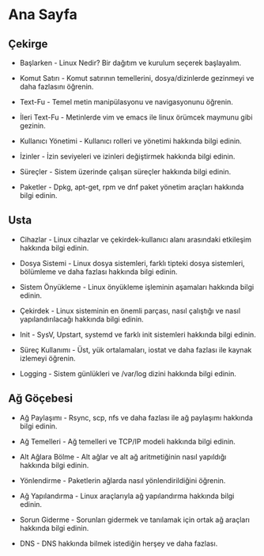 # Ana Sayfa

## Çekirge

* Başlarken - Linux Nedir? Bir dağıtım ve kurulum seçerek başlayalım.

* Komut Satırı - Komut satırının temellerini, dosya/dizinlerde gezinmeyi ve daha fazlasını öğrenin.

* Text-Fu - Temel metin manipülasyonu ve navigasyonunu öğrenin.

* İleri Text-Fu - Metinlerde vim ve emacs ile linux örümcek maymunu gibi gezinin.

* Kullanıcı Yönetimi - Kullanıcı rolleri ve yönetimi hakkında bilgi edinin.

* İzinler - İzin seviyeleri ve izinleri değiştirmek hakkında bilgi edinin.

* Süreçler - Sistem üzerinde çalışan süreçler hakkında bilgi edinin.

* Paketler - Dpkg, apt-get, rpm ve dnf paket yönetim araçları hakkında bilgi edinin.

## Usta

* Cihazlar - Linux cihazlar ve çekirdek-kullanıcı alanı arasındaki etkileşim hakkında bilgi edinin.

* Dosya Sistemi - Linux dosya sistemleri, farklı tipteki dosya sistemleri, bölümleme ve daha fazlası hakkında bilgi edinin.

* Sistem Önyükleme - Linux önyükleme işleminin aşamaları hakkında bilgi edinin.

* Çekirdek - Linux sisteminin en önemli parçası, nasıl çalıştığı ve nasıl yapılandırılacağı hakkında bilgi edinin.

* Init - SysV, Upstart, systemd ve farklı init sistemleri hakkında bilgi edinin.

* Süreç Kullanımı - Üst, yük ortalamaları, iostat ve daha fazlası ile kaynak izlemeyi öğrenin.

* Logging - Sistem günlükleri ve /var/log dizini hakkında bilgi edinin.

## Ağ Göçebesi

* Ağ Paylaşımı - Rsync, scp, nfs ve daha fazlası ile ağ paylaşımı hakkında bilgi edinin.

* Ağ Temelleri - Ağ temelleri ve TCP/IP modeli hakkında bilgi edinin.

* Alt Ağlara Bölme - Alt ağlar ve alt ağ aritmetiğinin nasıl yapıldığı hakkında bilgi edinin.

* Yönlendirme - Paketlerin ağlarda nasıl yönlendirildiğini öğrenin.

* Ağ Yapılandırma - Linux araçlarıyla ağ yapılandırma hakkında bilgi edinin.

* Sorun Giderme - Sorunları gidermek ve tanılamak için ortak ağ araçları hakkında bilgi edinin.

* DNS - DNS hakkında bilmek istediğin herşey ve daha fazlası.
